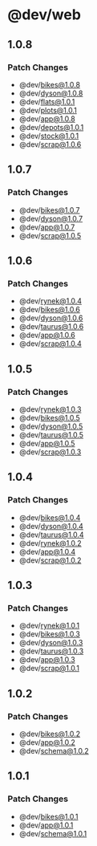 # @dev/web

## 1.0.8

### Patch Changes

- @dev/bikes@1.0.8
- @dev/dyson@1.0.8
- @dev/flats@1.0.1
- @dev/plots@1.0.1
- @dev/app@1.0.8
- @dev/depots@1.0.1
- @dev/stock@1.0.1
- @dev/scrap@1.0.6

## 1.0.7

### Patch Changes

- @dev/bikes@1.0.7
- @dev/dyson@1.0.7
- @dev/app@1.0.7
- @dev/scrap@1.0.5

## 1.0.6

### Patch Changes

- @dev/rynek@1.0.4
- @dev/bikes@1.0.6
- @dev/dyson@1.0.6
- @dev/taurus@1.0.6
- @dev/app@1.0.6
- @dev/scrap@1.0.4

## 1.0.5

### Patch Changes

- @dev/rynek@1.0.3
- @dev/bikes@1.0.5
- @dev/dyson@1.0.5
- @dev/taurus@1.0.5
- @dev/app@1.0.5
- @dev/scrap@1.0.3

## 1.0.4

### Patch Changes

- @dev/bikes@1.0.4
- @dev/dyson@1.0.4
- @dev/taurus@1.0.4
- @dev/rynek@1.0.2
- @dev/app@1.0.4
- @dev/scrap@1.0.2

## 1.0.3

### Patch Changes

- @dev/rynek@1.0.1
- @dev/bikes@1.0.3
- @dev/dyson@1.0.3
- @dev/taurus@1.0.3
- @dev/app@1.0.3
- @dev/scrap@1.0.1

## 1.0.2

### Patch Changes

- @dev/bikes@1.0.2
- @dev/app@1.0.2
- @dev/schema@1.0.2

## 1.0.1

### Patch Changes

- @dev/bikes@1.0.1
- @dev/app@1.0.1
- @dev/schema@1.0.1
